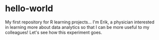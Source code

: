 # hello-world
My first repository for R learning projects...
I'm Erik, a physician interested in learning more about data analytics so that I can be more useful to my colleagues!
Let's see how this experiment goes.
